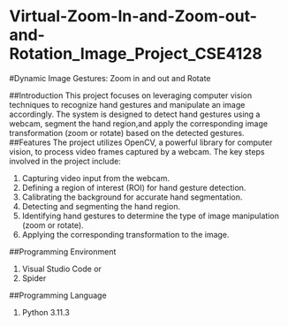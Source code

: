 # Virtual-Zoom-In-and-Zoom-out-and-Rotation_Image_Project_CSE4128
#Dynamic Image Gestures: Zoom in and out and Rotate

##Introduction
This project focuses on leveraging computer vision techniques to recognize hand gestures and manipulate an image accordingly. The system is designed to detect hand gestures using a webcam, segment the hand region,and apply the corresponding image transformation (zoom or rotate) based on the detected gestures.
##Features
The project utilizes OpenCV, a powerful library for computer vision, to process video frames 
captured by a webcam. The key steps involved in the project include:
1. Capturing video input from the webcam.
2. Defining a region of interest (ROI) for hand gesture detection.
3. Calibrating the background for accurate hand segmentation.
4. Detecting and segmenting the hand region.
5. Identifying hand gestures to determine the type of image manipulation (zoom or rotate).
6. Applying the corresponding transformation to the image.

##Programming Environment
1. Visual Studio Code or
2. Spider
   
##Programming Language
1. Python 3.11.3

   

   
   


